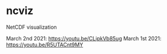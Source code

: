 # ncviz
NetCDF visualization

March 2nd 2021: https://youtu.be/CLipkVb85ug
March 1st 2021: https://youtu.be/R5UTACnt9MY
